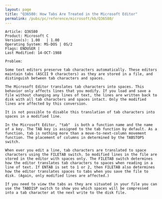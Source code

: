```yaml
---
layout: page
title: "Q36580: How Tabs Are Treated in the Microsoft Editor"
permalink: /pubs/pc/reference/microsoft/kb/Q36580/
---
```


	Article: Q36580
	Product: Microsoft C
	Version(s): 1.00   | 1.00
	Operating System: MS-DOS | OS/2
	Flags: ENDUSER |
	Last Modified: 14-OCT-1988
	
	Problem:
	
	Some text editors preserve tab characters automatically. These editors
	maintain tabs (ASCII 9 characters) as they are stored in a file, and
	distinguish between tab characters and spaces.
	
	The Microsoft Editor translates tab characters into spaces. This
	behavior only affects lines that you modify. If you load and save a
	file without changing any lines of text, the lines are written back to
	disk with all tab characters and spaces intact. Only the modified
	lines are affected by this conversion.
	
	It is not possible to disable this translation of tab characters into
	spaces in a modified line.
	
	In the Microsoft Editor, "tab"  is both a function name and the name
	of a key. The TAB key is assigned to the tab function by default. As a
	function, tab is nothing more than a move-to-next-column movement
	function. The placement of columns in determined by the TABSTOPS
	switch.
	
	When ever you edit a line, tab characters are translated to space
	characters using the FILETAB switch. So modified lines in the file are
	stored in the editor with spaces only. The FILETAB switch determines
	how the editor translates tab characters to spaces when reading in a
	line of text. If ENTAB is set to 1 or 2, then FILETAB also determines
	how the editor translates spaces to tabs when you save the file to
	disk. (Again, only modified lines are affected.)
	
	If you need to view the tabs as they are situated in your file you can
	use the TABDISP switch to show you which spaces will be compressed
	into a tab character at the next write to the disk file.

